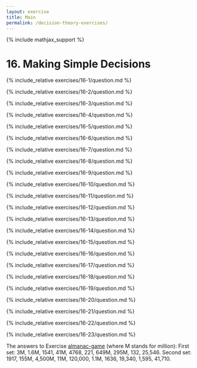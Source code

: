 ```yaml
---
layout: exercise
title: Main
permalink: /decision-theory-exercises/
---
```


{% include mathjax_support %}

# 16. Making Simple Decisions

{% include_relative exercises/16-1/question.md %}

{% include_relative exercises/16-2/question.md %}

{% include_relative exercises/16-3/question.md %}

{% include_relative exercises/16-4/question.md %}

{% include_relative exercises/16-5/question.md %}

{% include_relative exercises/16-6/question.md %}

{% include_relative exercises/16-7/question.md %}

{% include_relative exercises/16-8/question.md %}

{% include_relative exercises/16-9/question.md %}

{% include_relative exercises/16-10/question.md %}

{% include_relative exercises/16-11/question.md %}

{% include_relative exercises/16-12/question.md %}

{% include_relative exercises/16-13/question.md %}

{% include_relative exercises/16-14/question.md %}

{% include_relative exercises/16-15/question.md %}

{% include_relative exercises/16-16/question.md %}

{% include_relative exercises/16-17/question.md %}

{% include_relative exercises/16-18/question.md %}

{% include_relative exercises/16-19/question.md %}

{% include_relative exercises/16-20/question.md %}

{% include_relative exercises/16-21/question.md %}

{% include_relative exercises/16-22/question.md %}

{% include_relative exercises/16-23/question.md %}


The answers to Exercise [almanac-game](#/) (where M stands
for million): First set: 3M, 1.6M, 1541, 41M, 4768, 221, 649M, 295M,
132, 25,546. Second set: 1917, 155M, 4,500M, 11M, 120,000, 1.1M, 1636,
19,340, 1,595, 41,710.

